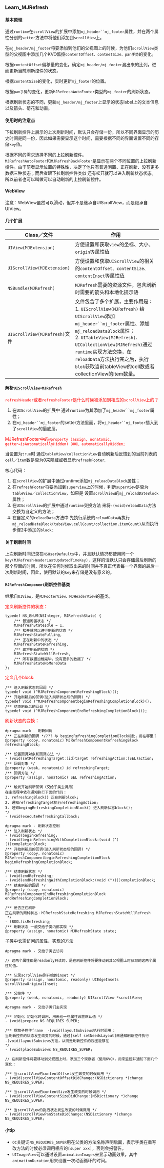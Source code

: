 ### Learn_MJRefresh

#### 基本原理

通过`runtime`在`scrollView`的扩展中添加`mj_header``mj_footer`属性，并在两个属性分别的`setter`方法中将他们添加到`scrollView`上。    

在`mj_header/mj_footer`将要添加到他们的父视图上的时候，为他们`scrollView`类型的父视图中添加几个KVO监控`contentOffset、contnetSize、pan手势`的变化。  

根据`contentOffset`偏移量的变化，确定`mj_header/mj_footer`漏出来的比列，进而更新当前刷新控件的状态。  

根据`contentSize`的变化，实时更新`mj_footer`的位置。  

根据`pan手势`的变化，更新`MJRefreshAutoFooter`类型的`mj_footer`的刷新状态。

根据刷新状态的不同，更新`mj_header/mj_footer`上显示的状态label上的文本信息以及箭头、菊花和动画。

#### 使用时的注意点

下拉刷新控件上展示的上次刷新时间，默认只会存储一份，所以不同界面显示的历史时间是同一份，因此如果需要显示这个时间，需要根据不同的界面设置不同的存储`key`值。  

根据不同的需求选择不同的上拉刷新控件。  
`MJRefreshAutoFooter`和`MJRefreshBackFooter`是显示在两个不同位置的上拉刷新控件。由于前者显示位置的特殊性，决定了他只有普通闲置、正在刷新、没有更多数据三种状态；而后者跟下拉刷新控件类似 还有松开就可以进入刷新状态状态。 所以前者也可以叫做可以自动刷新的上拉刷新控件。

#### WebView 
注意：WebView虽然可以滑动，但并不是继承自UIScrollView，而是继承自UIView。


#### 几个扩展

|Class／文件|作用|
|---|---|
|`UIView(MJExtension)`| 方便设置和获取`view`的坐标、大小、`origin`等属性值 |
|`UIScrollView(MJExtension)`| 方便设置和获取`UIScrollView`的相关的`contentOffset、contentSize、contentInset`等属性值 |
|`NSBundle(MJRefresh)`| `MJRefresh`需要的资源文件，包含刷新时需要的箭头和本地化提示语 |
|`UIScrollView(MJRefresh)`文件| 文件包含了多个扩展，主要作用是：</br> 1. `UIScrollView(MJRefresh)` 给`UIScrollView`添加`mj_header``mj_footer`属性、添加`mj_reloadDataBlock`属性；</br> 2. `UITableView(MJRefresh)、UICollectionView(MJRefresh)`通过`runtime`实现方法交换，在`reloadData`方法执行完之后，执行`blok`获取当前tableView的cell数或者collectionView的item数量。|

#### 解析`UIScrollView+MJRefresh`

<font color='red'>`refreshHeader`或者`refresheFooter`是什么时候被添加到相应的`scrollView`上的？</font>  

1. 在`UIScrollView`的扩展中 通过`runtime`为其添加了`mj_header``mj_footer`属性；  
2. 在`mj_header``mj_footer`的setter方法里面，将`mj_header``mj_footer`插入到了`scrollView`的最底层。  

<font color='red'>MJRefreshFooter中的`@property (assign, nonatomic, getter=isAutomaticallyHidden) BOOL automaticallyHidden;`</font>

当设置为`true`时 通过`tableView/collectionView`自动刷新后反馈到的当前列表的`cell／item`数是否为0来隐藏或者显示`refreshFooter`.

核心代码：  
1. 在`scrollView`的扩展中通过runtime添加`mj_reloadDataBlock`属性；  
2. 在`refreshFooter`将要添加到`superView`上的时候，判断`superView`是否为`tableView／collectionView`，如果是 设置`scrollView`的`mj_reloadDateBlock`属性；  
3. 在`UIScrollView`的扩展中通过`runtime`交换方法 来将`-(void)reloadData`方法交换为自定义的方法；  
4. 在自定义的`reloadData`方法中 先执行系统的`reloadData`再执行`mj_reloadDateBlock(tabeView.cellCount/collection.itemCount)`从而执行步骤2中添加的`block`;






#### 关于刷新时间

上次刷新时间记录在`NSUserDefaults`中，并且默认情况都使用同一个`key(MJRefreshHeaderLastUpdatedTimeKey)`，这样的话默认只会存储最后刷新的那个界面的时间，所以在任何时候取出来的时间并不真正代表每一个界面的最后一次刷新时间，因此，使用默认的`key`来存储是没有意义的。


#### <a id="Learn_MJRefreshComponent"></a>`MJRefreshComponent`刷新控件基类

继承自`UIView`，是`MJFooterView、MJHeaderView`的基类。

<font color='red'>定义刷新控件的状态：</font>  

```
typedef NS_ENUM(NSInteger, MJRefreshState) {
    /** 普通闲置状态 */
    MJRefreshStateIdle = 1,
    /** 松开就可以进行刷新的状态 */
    MJRefreshStatePulling,
    /** 正在刷新中的状态 */
    MJRefreshStateRefreshing,
    /** 即将刷新的状态 */
    MJRefreshStateWillRefresh,
    /** 所有数据加载完毕，没有更多的数据了 */
    MJRefreshStateNoMoreData
};
```

<font color='red'>定义几个block:</font>  

```
/** 进入刷新状态的回调 */
typedef void (^MJRefreshComponentRefreshingBlock)();
/** 开始刷新后的回调(进入刷新状态后的回调) */
typedef void (^MJRefreshComponentbeginRefreshingCompletionBlock)();
/** 结束刷新后的回调 */
typedef void (^MJRefreshComponentEndRefreshingCompletionBlock)();
```

<font color='red'>刷新状态的变换：</font>  

```
#pragma mark - 刷新回调
/** 正在刷新的回调 */??? 与 begingRefreshingCompletionBlock相比，用在哪里？
@property (copy, nonatomic) MJRefreshComponentRefreshingBlock refreshingBlock;

/** 设置回调对象和回调方法 */
- (void)setRefreshingTarget:(id)target refreshingAction:(SEL)action;
/** 回调对象 */
@property (weak, nonatomic) id refreshingTarget;
/** 回调方法 */
@property (assign, nonatomic) SEL refreshingAction;

/** 触发开始刷新回调（交给子类去调用） 
在主线程中依次通知执行下面的代码：
1. refreshingBlock() 正在刷新blcok;
2. 通知refreshingTarget执行refreshingAction;
3. 通知begingRefreshingCompletionBlock() 进入刷新状态block();
*/
- (void)executeRefreshingCallback;

#pragma mark - 刷新状态控制
/** 进入刷新状态 */
- (void)beginRefreshing;
- (void)beginRefreshingWithCompletionBlock:(void (^)())completionBlock;
/** 开始刷新后的回调(进入刷新状态后的回调) */
@property (copy, nonatomic) MJRefreshComponentbeginRefreshingCompletionBlock beginRefreshingCompletionBlock;

/** 结束刷新状态 */
- (void)endRefreshing;
- (void)endRefreshingWithCompletionBlock:(void (^)())completionBlock;
/** 结束刷新的回调 */
@property (copy, nonatomic) MJRefreshComponentEndRefreshingCompletionBlock endRefreshingCompletionBlock;

/** 是否正在刷新 
正在刷新的两种状态：MJRefreshStateRefreshing MJRefreshStateWillRefresh
 */
- (BOOL)isRefreshing;
/** 刷新状态 一般交给子类内部实现 */
@property (assign, nonatomic) MJRefreshState state;
```


子类中长需访问的属性、实现的方法

```
#pragma mark - 交给子类去访问  

// 这两个属性都是readonly只读的，是在刷新控件将要移动到其父视图上时获取的这两个属性的值。

/** 记录scrollView刚开始的inset */
@property (assign, nonatomic, readonly) UIEdgeInsets scrollViewOriginalInset;

/** 父控件 */
@property (weak, nonatomic, readonly) UIScrollView *scrollView;

#pragma mark - 交给子类们去实现

/** 初始化 初始化时调用，用来给一些属性设置默认值 */
- (void)prepare NS_REQUIRES_SUPER;

/** 摆放子控件frame  -(void)layoutSubviews执行时调用； 
当刷新控件的状态发生改变的时候，通过[self setNeedsLayout]来通知刷新控件执行
-(void)layoutSubviews方法，从而是刷新控件的视图能够在
*/
- (void)placeSubviews NS_REQUIRES_SUPER;

// 在刷新控件将要移动到父视图上时，添加三个观察者（使用KVO），用来监控并通知下面几个变化：

/** 当scrollView的contentOffset发生改变的时候调用 */
- (void)scrollViewContentOffsetDidChange:(NSDictionary *)change NS_REQUIRES_SUPER;

/** 当scrollView的contentSize发生改变的时候调用 */
- (void)scrollViewContentSizeDidChange:(NSDictionary *)change NS_REQUIRES_SUPER;

/** 当scrollView的拖拽状态发生改变的时候调用 */
- (void)scrollViewPanStateDidChange:(NSDictionary *)change NS_REQUIRES_SUPER;

```


#### 小tip

* `OC`关键词`NS_REQUIRES_SUPER`用在父类的方法名称声明后面，表示字类在重写改方法的时候必须调用相应的`[super xxx]`，否则会报警告。
* `UIImageView`可以通过设置`animationImages`来显示动画效果，其中`animationDuration`用来设置一次动画循环的时间。





